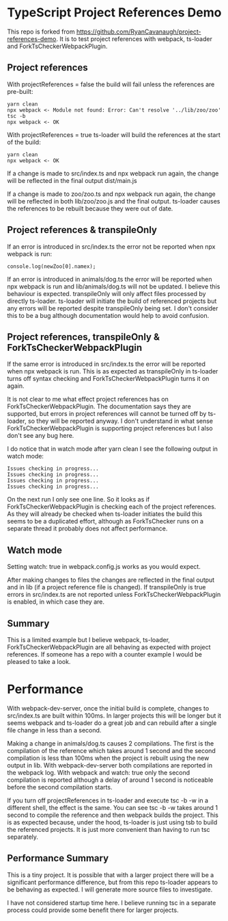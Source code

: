 # TypeScript Project References Demo

This repo is forked from https://github.com/RyanCavanaugh/project-references-demo.  It is to test project references with webpack, ts-loader and ForkTsCheckerWebpackPlugin.



## Project references

With projectReferences = false the build will fail unless the references are pre-built:
```
yarn clean
npx webpack <- Module not found: Error: Can't resolve '../lib/zoo/zoo'
tsc -b
npx webpack <- OK
```

With projectReferences = true ts-loader will build the references at the start of the build:
```
yarn clean
npx webpack <- OK
```

If a change is made to src/index.ts and npx webpack run again, the change will be reflected in the final output dist/main.js

If a change is made to zoo/zoo.ts and npx webpack run again, the change will be reflected in both lib/zoo/zoo.js and the final output.  ts-loader causes the references to be rebuilt because they were out of date.

## Project references & transpileOnly

If an error is introduced in src/index.ts the error not be reported when npx webpack is run:
```
console.log(newZoo[0].namex);
```

If an error is introduced in animals/dog.ts the error will be reported when npx webpack is run and lib/animals/dog.ts will not be updated.  I believe this behaviour is expected.  transpileOnly will only affect files processed by directly ts-loader. ts-loader will initiate the build of referenced projects but any errors will be reported despite transpileOnly being set.  I don't consider this to be a bug although documentation would help to avoid confusion.

## Project references, transpileOnly & ForkTsCheckerWebpackPlugin

If the same error is introduced in src/index.ts the error will be reported when npx webpack is run.  This is as expected as transpileOnly in ts-loader turns off syntax checking and ForkTsCheckerWebpackPlugin turns it on again.

It is not clear to me what effect project references has on ForkTsCheckerWebpackPlugin.  The documentation says they are supported, but errors in project references will cannot be turned off by ts-loader, so they will be reported anyway.  I don't understand in what sense ForkTsCheckerWebpackPlugin is supporting project references but I also don't see any bug here.

I do notice that in watch mode after yarn clean I see the following output in watch mode:
```
Issues checking in progress...
Issues checking in progress...
Issues checking in progress...
Issues checking in progress...
```
On the next run I only see one line. So it looks as if ForkTsCheckerWebpackPlugin is checking each of the project references. As they will already be checked when ts-loader initiates the build this seems to be a duplicated effort, although as ForkTsChecker runs on a separate thread it probably does not affect performance.

## Watch mode

Setting watch: true in webpack.config.js works as you would expect.

After making changes to files the changes are reflected in the final output and in lib (if a project reference file is changed).  If transpileOnly is true errors in src/index.ts are not reported unless ForkTsCheckerWebpackPlugin is enabled, in which case they are.

## Summary

This is a limited example but I believe webpack, ts-loader, ForkTsCheckerWebpackPlugin are all behaving as expected with project references.  If someone has a repo with a counter example I would be pleased to take a look.

# Performance

With webpack-dev-server, once the initial build is complete, changes to src/index.ts are built within 100ms.  In larger projects this will be longer but it seems webpack and ts-loader do a great job and can rebuild after a single file change in less than a second.

Making a change in animals/dog.ts causes 2 compilations.  The first is the compilation of the reference which takes around 1 second and the second compilation is less than 100ms when the project is rebuilt using the new output in lib.  With webpack-dev-server both compilations are reported in the webpack log.  With webpack and watch: true only the second compilation is reported although a delay of around 1 second is noticeable before the second compilation starts.

If you turn off projectReferences in ts-loader and execute tsc -b -w in a different shell, the effect is the same.  You can see tsc -b -w takes around 1 second to compile the reference and then webpack builds the project. This is as expected because, under the hood, ts-loader is just using tsb to build the referenced projects.  It is just more convenient than having to run tsc separately.

## Performance Summary

This is a tiny project.  It is possible that with a larger project there will be a significant performance difference, but from this repo ts-loader appears to be behaving as expected.  I will generate more source files to investigate.

I have not considered startup time here.  I believe running tsc in a separate process could provide some benefit there for larger projects.